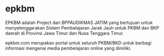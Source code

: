 # epkbm

EPKBM adalah Project dari BPPAUDIKMAS JATIM yang bertujuan untuk menyelenggarakan 
Sistem Pembelajaran Jarak Jauh untuk PKBM dan BKP daerah di Provinsi Jawa Timur dan Nusa Tenggara Timur.

epkbm.com merupakan portal untuk seluruh PKBM/BKD untuk berbagi informasi mengenai media pembelajaran online yang dimiliki.
